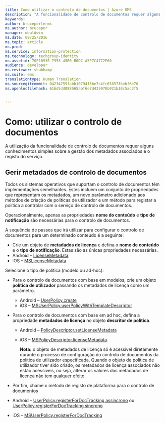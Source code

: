 ```yaml
---
title: Como utilizar o controlo de documentos | Azure RMS
description: "A funcionalidade de controlo de documentos requer alguns conhecimentos simples sobre a gestão dos metadados associados e o registo do serviço."
keywords: 
author: bruceperlerms
ms.author: bruceper
manager: mbaldwin
ms.date: 09/25/2016
ms.topic: article
ms.prod: 
ms.service: information-protection
ms.technology: techgroup-identity
ms.assetid: 70E10936-7953-49B0-B0DC-A5E7C4772E60
audience: developer
ms.reviewer: shubhamp
ms.suite: ems
translationtype: Human Translation
ms.sourcegitcommit: 04234755fabb10794f5be7c4fc658573bebf6e70
ms.openlocfilehash: 616d5dd088665abf6e7d435978b021b10c5ac3f5


---
```


# <a name="how-to-use-document-tracking"></a>Como: utilizar o controlo de documentos

A utilização da funcionalidade de controlo de documentos requer alguns conhecimentos simples sobre a gestão dos metadados associados e o registo do serviço.

## <a name="managing-document-tracking-metadata"></a>Gerir metadados de controlo de documentos

Todos os sistemas operativos que suportam o controlo de documentos têm implementações semelhantes. Estes incluem um conjunto de propriedades que representam os metadados, um novo parâmetro adicionado aos métodos de criação de políticas de utilizador e um método para registar a política a controlar com o serviço de controlo de documentos.

Operacionalmente, apenas as propriedades **nome do conteúdo** e **tipo de notificação** são necessárias para o controlo de documentos.

A sequência de passos que irá utilizar para configurar o controlo de documentos para um determinado conteúdo é a seguinte:

-   Crie um objeto de **metadados de licença** e defina o **nome de conteúdo** e o **tipo de notificação**. Estas são as únicas propriedades necessárias.
   - Android – [LicenseMetadata](https://msdn.microsoft.com/library/mt573675.aspx)
   -  iOS – [MSLicenseMetadata](https://msdn.microsoft.com/library/mt573683.aspx)

Selecione o tipo de política (modelo ou ad-hoc):
- Para o controlo de documentos com base em modelos, crie um objeto **política de utilizador** passando os metadados de licença como um parâmetro.
  - Android – [UserPolicy.create](https://msdn.microsoft.com/library/dn790887.aspx)
  - iOS – [MSUserPolicy.userPolicyWithTemplateDescriptor](https://msdn.microsoft.com/library/dn790808.aspx)

- Para o controlo de documentos com base em ad hoc, defina a propriedade **metadados de licença** no objeto **descritor de política**.
  - Android – [PolicyDescriptor.setLicenseMetadata](https://msdn.microsoft.com/library/mt573698.aspx)
  - iOS – [MSPolicyDescriptor.licenseMetadata](https://msdn.microsoft.com/library/mt573693.aspx).

    **Nota:** o objeto de metadados de licença só é acessível diretamente durante o processo de configuração do controlo de documentos da política de utilizador especificada. Quando o objeto de política de utilizador tiver sido criado, os metadados de licença associados não estão acessíveis, ou seja, alterar os valores dos metadados de licença não tem qualquer efeito.

     

-   Por fim, chame o método de registo de plataforma para o controlo de documentos
  - Android – [UserPolicy.registerForDocTracking assíncrono](https://msdn.microsoft.com/library/mt573699.aspx) ou [UserPolicy.registerForDocTracking síncrono](https://msdn.microsoft.com/library/mt631387.aspx)
  - iOS – [MSUserPolicy.registerForDocTracking](https://msdn.microsoft.com/library/mt573694.aspx)

 

 



<!--HONumber=Oct16_HO3-->


